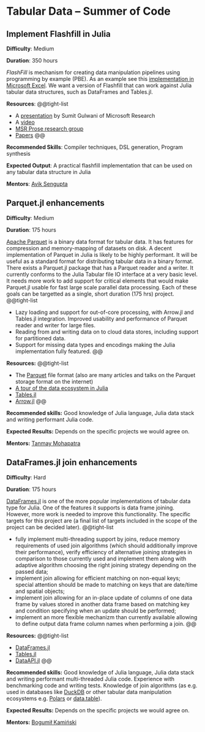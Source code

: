 
# Tabular Data – Summer of Code

## Implement Flashfill in Julia 

**Difficulty**: Medium

**Duration**: 350 hours

*FlashFill* is mechanism for creating data manipulation pipelines using programming by example (PBE). As an example see this [implementation in Microsoft Excel](https://support.microsoft.com/en-us/office/using-flash-fill-in-excel-3f9bcf1e-db93-4890-94a0-1578341f73f7). We want a version of Flashfill that can work against Julia tabular data structures, such as DataFrames and Tables.jl. 

**Resources**:
@@tight-list
* A [presentation](https://www.microsoft.com/en-us/research/wp-content/uploads/2017/04/pldi16-tutorial.pptx) by Sumit Gulwani of Microsoft Research
* A [video](https://youtu.be/X1YXge3C8RI)
* [MSR Prose research group](https://www.microsoft.com/en-us/research/group/prose/)
* [Papers](https://www.microsoft.com/en-us/research/group/prose/#!publications)
@@

**Recommended Skills**: Compiler techniques, DSL generation, Program synthesis

**Expected Output**: A practical flashfill implementation that can be used on any tabular data structure in Julia

**Mentors**: [Avik Sengupta](https://github.com/aviks/)

## Parquet.jl enhancements

**Difficulty**: Medium

**Duration**: 175 hours 

[Apache Parquet](https://parquet.apache.org/) is a binary data format for tabular data. It has features for compression and memory-mapping of datasets on disk. A decent implementation of Parquet in Julia is likely to be highly performant. It will be useful as a standard format for distributing tabular data in a binary format. There exists a Parquet.jl package that has a Parquet reader and a writer. It currently conforms to the Julia Tabular file IO interface at a very basic level. It needs more work to add support for critical elements that would make Parquet.jl usable for fast large scale parallel data processing. Each of these goals can be targetted as a single, short duration (175 hrs) project. 
@@tight-list
* Lazy loading and support for out-of-core processing, with Arrow.jl and Tables.jl integration. Improved usability and performance of Parquet reader and writer for large files.
* Reading from and writing data on to cloud data stores, including support for partitioned data.
* Support for missing data types and encodings making the Julia implementation fully featured.
@@

**Resources:**
@@tight-list
* The [Parquet](https://parquet.apache.org/documentation/latest/) file format (also are many articles and talks on the Parquet storage format on the internet)
* [A tour of the data ecosystem in Julia](https://quinnj.home.blog/2019/07/21/a-tour-of-the-data-ecosystem-in-julia/)
* [Tables.jl](https://github.com/JuliaData/Tables.jl)
* [Arrow.jl](https://github.com/JuliaData/Arrow.jl)
@@

**Recommended skills:** Good knowledge of Julia language, Julia data stack and writing performant Julia code.

**Expected Results:** Depends on the specific projects we would agree on.

**Mentors:** [Tanmay Mohapatra](https://github.com/tanmaykm)

## DataFrames.jl join enhancements

**Difficulty**: Hard

**Duration**: 175 hours 

[DataFrames.jl](https://github.com/JuliaData/DataFrames.jl) is one of the more popular implementations of tabular data type for Julia. One of the features it supports is data frame joining. However, more work is needed to improve this functionality. The specific targets for this project are (a final list of targets included in the scope of the project can be decided later).
@@tight-list
* fully implement multi-threading support by joins, reduce memory requirements of used join algorithms (which should additionally improve their performance), verify efficiency of alternative joining strategies in comparison to those currently used and implement them along with adaptive algorithm choosing the right joining strategy depending on the passed data;
* implement join allowing for efficient matching on non-equal keys; special attention should be made to matching on keys that are date/time and spatial objects;
* implement join allowing for an in-place update of columns of one data frame by values stored in another data frame based on matching key and condition specifying when an update should be performed;
* implement an more flexible mechanizm than currently available allowing to define output data frame column names when performing a join.
@@

**Resources:**
@@tight-list
* [DataFrames.jl](https://github.com/JuliaData/DataFrames.jl)
* [Tables.jl](https://github.com/JuliaData/Tables.jl)
* [DataAPI.jl](https://github.com/JuliaData/DataAPI.jl)
@@

**Recommended skills:** Good knowledge of Julia language, Julia data stack and writing performant multi-threaded Julia code. Experience with benchmarking code and writing tests. Knowledge of join algorithms (as e.g. used in databases like [DuckDB](https://duckdb.org/) or other tabular data manipulation ecosystems e.g. [Polars](https://www.pola.rs/) or [data.table](https://github.com/Rdatatable/data.table)).

**Expected Results:** Depends on the specific projects we would agree on.

**Mentors:** [Bogumił Kamiński](https://github.com/bkamins)
